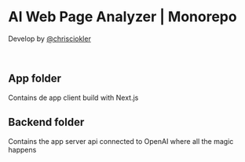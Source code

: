 # AI Web Page Analyzer | Monorepo

Develop by [@chrisciokler](https://chris.ciokler.com)

<br>

## App folder

Contains de app client build with Next.js

## Backend folder

Contains the app server api connected to OpenAI where all the magic happens
